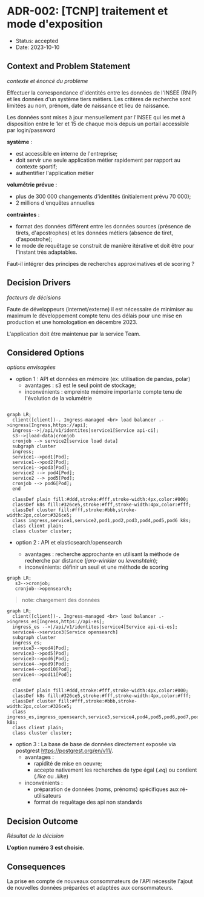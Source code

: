 # ADR-002: [TCNP] traitement et mode d'exposition

- Status: accepted
- Date: 2023-10-10

## Context and Problem Statement
*contexte et énoncé du problème*

Effectuer la correspondance d'identités entre les données de l'INSEE (RNIP) et les données d'un système tiers métiers. Les critères de recherche sont limitées au nom, prénom, date de naissance et lieu de naissance.

Les données sont mises à jour mensuellement par l'INSEE qui les met à disposition entre le 1er et 15 de chaque mois depuis un portail accessible par login/password


**système** :

- est accessible en interne de l'entreprise;
- doit servir une seule application métier rapidement par rapport au contexte sportif;
- authentifier l'application métier

**volumétrie prévue** :

- plus de 300 000 changements d'identités (initialement prévu 70 000);
- 2 millions d'enquêtes annuelles

**contraintes** :

- format des données différent entre les données sources (présence de tirets, d'apostrophes) et les données métiers (absence de tiret, d'aspostrohe);
- le mode de requêtage se construit de manière itérative et doit être pour l'instant très adaptables.
  

Faut-il intégrer des principes de recherches approximatives et de scoring ?
   
## Decision Drivers
*facteurs de décisions*

Faute de développeurs (internet/externe) il est nécessaire de minimiser au maximum le développement compte tenu des délais pour une mise en production et une homologation en décembre 2023.

L'application doit être maintenue par la service Team.

## Considered Options
*options envisagées*

  - option 1 : API et données en mémoire (ex: utilisation de pandas, polar)
    - avantages : s3 est le seul point de stockage;
    - inconvénients : empreinte mémoire importante compte tenu de l'évolution de la volumétrie  

```mermaid

graph LR;
  client([client])-. Ingress-managed <br> load balancer .->ingress[Ingress,https://api];
  ingress-->|/api/v1/identites|service1[Service api-ci];
  s3-->|load-data|cronjob
  cronjob --> service2[service load data]
  subgraph cluster
  ingress;
  service1-->pod1[Pod];
  service1-->pod2[Pod];
  service1-->pod3[Pod];
  service2 --> pod4[Pod];
  service2 --> pod5[Pod];
  cronjob --> pod6[Pod];
  end
  
  classDef plain fill:#ddd,stroke:#fff,stroke-width:4px,color:#000;
  classDef k8s fill:#326ce5,stroke:#fff,stroke-width:4px,color:#fff;
  classDef cluster fill:#fff,stroke:#bbb,stroke-width:2px,color:#326ce5;
  class ingress,service1,service2,pod1,pod2,pod3,pod4,pod5,pod6 k8s;
  class client plain;
  class cluster cluster;

```

- option 2 : API et elasticsearch/opensearch
  
    - avantages : recherche approchante en utilisant la méthode de recherche par distance (*jaro-winkler* ou *levenshtein*);
    - inconvénients: définir un seuil et une méthode de scoring
   
 ```mermaid
graph LR;
    s3-->cronjob;
    cronjob-->opensearch;
 
```
> note: chargement des données

```mermaid
graph LR;
  client([client])-. Ingress-managed <br> load balancer .->ingress_es[Ingress,https://api-es];
  ingress_es -->|/api/v1/identites|service4[Service api-ci-es];
  service4-->service3[Service opensearch]
  subgraph cluster
  ingress_es;
  service3-->pod4[Pod];
  service3-->pod5[Pod];
  service3-->pod6[Pod];
  service4-->pod9[Pod];
  service4-->pod10[Pod];
  service4-->pod11[Pod];
  end
  
  classDef plain fill:#ddd,stroke:#fff,stroke-width:4px,color:#000;
  classDef k8s fill:#326ce5,stroke:#fff,stroke-width:4px,color:#fff;
  classDef cluster fill:#fff,stroke:#bbb,stroke-width:2px,color:#326ce5;
  class ingress_es,ingress_opensearch,service3,service4,pod4,pod5,pod6,pod7,pod8,pod9,pod10,pod11 k8s;
  class client plain;
  class cluster cluster;

```

  - option 3 : La base de base de données directement exposée via postgrest https://postgrest.org/en/v11/.
    - avantages :
      - rapidité de mise en oeuvre;
      - accepte nativement les recherches de type égal (*.eq*) ou contient (*.like* ou *.ilike*) 
    - inconvénients : 
      - préparation de données (noms, prénoms) spécifiques aux ré-utilisateurs
      - format de requêtage des api non standards

## Decision Outcome
*Résultat de la décision*

  **L'option numéro 3 est choisie.**

## Consequences

La prise en compte de nouveaux consommateurs de l'API nécessite l'ajout de nouvelles données préparées et adaptées aux consommateurs.
